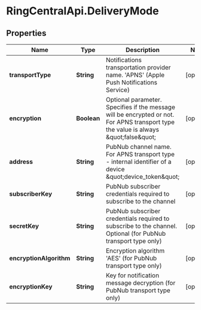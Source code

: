# RingCentralApi.DeliveryMode

## Properties
Name | Type | Description | Notes
------------ | ------------- | ------------- | -------------
**transportType** | **String** | Notifications transportation provider name. &#39;APNS&#39; (Apple Push Notifications Service) | [optional] 
**encryption** | **Boolean** | Optional parameter. Specifies if the message will be encrypted or not. For APNS transport type the value is always \&quot;false\&quot; | [optional] 
**address** | **String** | PubNub channel name. For APNS transport type - internal identifier of a device \&quot;device_token\&quot; | [optional] 
**subscriberKey** | **String** | PubNub subscriber credentials required to subscribe to the channel | [optional] 
**secretKey** | **String** | PubNub subscriber credentials required to subscribe to the channel. Optional (for PubNub transport type only) | [optional] 
**encryptionAlgorithm** | **String** | Encryption algorithm &#39;AES&#39; (for PubNub transport type only) | [optional] 
**encryptionKey** | **String** | Key for notification message decryption (for PubNub transport type only) | [optional] 


